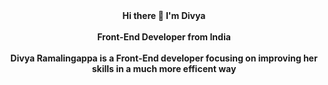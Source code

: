 
<div align="center">
    <strong>Hi there 👋 I'm Divya</strong>
    <br />
    <br />
    <strong>Front-End Developer from India</strong>
    <br />
    <br />
    <strong>Divya Ramalingappa is a Front-End developer focusing on improving her skills in a much more efficent way</strong>
</div>




